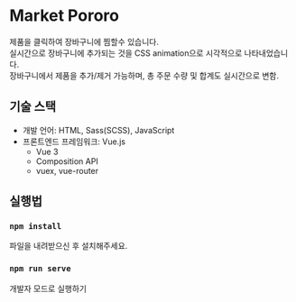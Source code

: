 # Market Pororo

제품을 클릭하여 장바구니에 찜할수 있습니다.<br>
실시간으로 장바구니에 추가되는 것을 CSS animation으로 시각적으로 나타내었습니다.<br>
장바구니에서 제품을 추가/제거 가능하며, 총 주문 수량 및 합계도 실시간으로 변함.<br>

## 기술 스택
* 개발 언어: HTML, Sass(SCSS), JavaScript
* 프론트엔드 프레임워크: Vue.js
  * Vue 3
  * Composition API
  * vuex, vue-router

## 실행법

### `npm install`
파일을 내려받으신 후 설치해주세요.

### `npm run serve`
개발자 모드로 실행하기
